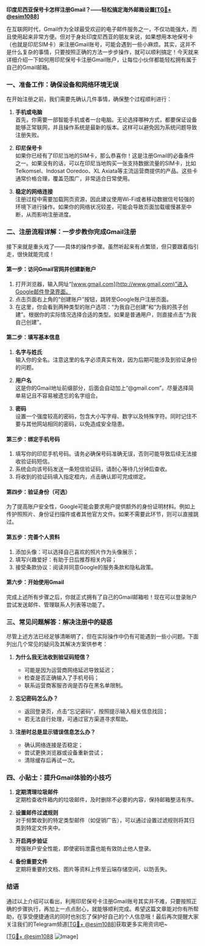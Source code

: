 **印度尼西亚保号卡怎样注册Gmail？——轻松搞定海外邮箱设置[[TG💪+ @esim1088](https://t.me/s/esim1088)]**

在互联网时代，Gmail作为全球最受欢迎的电子邮件服务之一，不仅功能强大，而且使用起来非常方便。但对于身处印度尼西亚的朋友来说，如果想用本地保号卡（也就是印尼SIM卡）来注册Gmail账号，可能会遇到一些小麻烦。其实，这并不是什么复杂的事情，只要按照正确的方法一步步操作，就可以顺利搞定！今天就来详细介绍一下如何用印尼保号卡注册Gmail账户，让每位小伙伴都能轻松拥有属于自己的Gmail邮箱。

### 一、准备工作：确保设备和网络环境无误

在开始注册之前，我们需要先确认几件事情，确保整个过程顺利进行：

1. **手机或电脑**  
   首先，你需要一部智能手机或者一台电脑。无论选择哪种方式，都要保证设备能够正常联网，并且操作系统是最新的版本。这样可以避免因为系统问题导致注册失败。

2. **印尼保号卡**  
   如果你已经有了印尼当地的SIM卡，那么恭喜你！这是注册Gmail的必备条件之一。如果没有的话，可以在印尼当地购买一张支持数据流量的SIM卡，比如Telkomsel、Indosat Ooredoo、XL Axiata等主流运营商提供的产品。这些卡通常价格合理，覆盖范围广，非常适合日常使用。

3. **稳定的网络连接**  
   注册过程中需要加载网页资源，因此建议使用Wi-Fi或者移动数据信号较强的环境下进行操作。如果你的网络状况较差，可能会导致页面加载缓慢甚至中断，从而影响注册进度。

### 二、注册流程详解：一步步教你完成Gmail注册

接下来就是重头戏了——具体的操作步骤。虽然听起来有点繁琐，但只要跟着指引走，很快就能完成！

#### 第一步：访问Gmail官网并创建新账户

1. 打开浏览器，输入网址“[www.gmail.com](http://www.gmail.com)”进入Google邮件登录界面。
2. 点击页面右上角的“创建账户”按钮，跳转至Google账户注册页面。
3. 在这里，你会看到两种类型的账户选项：“为我自己创建”和“为我的孩子创建”。根据你的实际情况选择合适的类型。如果是普通用户，则直接点击“为我自己创建”。

#### 第二步：填写基本信息

1. **名字与姓氏**  
   输入你的全名。注意这里的名字必须真实有效，因为后期可能涉及到验证身份的问题。
   
2. **用户名**  
   这是你的Gmail地址前缀部分，后面会自动加上“@gmail.com”。尽量选择简单易记且不容易被遗忘的名字组合。

3. **密码**  
   设置一个强度较高的密码，包含大小写字母、数字以及特殊字符。同时记住不要与其他网站相同的密码，以免造成安全隐患。

#### 第三步：绑定手机号码

1. 填写你的印尼手机号码。请务必确保号码准确无误，否则可能导致后续无法接收验证码短信。
2. 系统会向该号码发送一条短信验证码，请耐心等待几分钟后查收。
3. 将收到的验证码填入指定框内，点击确认即可完成绑定。

#### 第四步：验证身份（可选）

为了提高账户安全性，Google可能会要求用户提供额外的身份证明材料。例如上传护照照片、身份证扫描件或者其他官方文件。如果不需要此环节，则可以直接跳过。

#### 第五步：完善个人资料

1. 添加头像：可以选择自己喜欢的照片作为头像展示；
2. 填写兴趣爱好：有助于日后推荐相关内容；
3. 接受条款协议：阅读并同意Google的服务条款和隐私政策。

#### 第六步：开始使用Gmail

完成上述所有步骤之后，你就正式拥有了自己的Gmail邮箱啦！现在可以登录账户尝试发送邮件、管理联系人列表等功能了。

### 三、常见问题解答：解决注册中的疑惑

尽管上述方法已经足够清晰明了，但在实际操作中仍有可能遇到一些小问题。下面列出几个常见的疑问及其解决方案供参考：

1. **为什么我无法收到验证码短信？**  
   - 可能是因为运营商网络延迟导致延迟；  
   - 检查是否正确输入了手机号码；  
   - 联系运营商客服咨询是否存在黑名单限制。

2. **忘记密码怎么办？**  
   - 返回登录页，点击“忘记密码”，按照提示输入相关信息找回；  
   - 若无法自行处理，可通过官方渠道寻求帮助。

3. **注册时总是显示错误信息怎么办？**  
   - 确认网络连接是否稳定；  
   - 尝试更换浏览器或设备重新尝试；  
   - 清除缓存后再试一次。

### 四、小贴士：提升Gmail体验的小技巧

1. **定期清理垃圾邮件**  
   定期检查收件箱内的垃圾邮件，及时删除不必要的内容，保持邮箱整洁有序。

2. **设置邮件过滤规则**  
   对于频繁收到的特定类型邮件（如促销广告），可以通过设置过滤规则将其归类到特定文件夹中。

3. **开启两步验证**  
   增强账户安全性能，即使密码泄露也能有效防止他人登录。

4. **备份重要文件**  
   定期将重要的文档、图片等资料上传至云端存储空间，以防丢失。

### 结语

通过以上介绍可以看出，利用印尼保号卡注册Gmail账号其实并不难，只要按照正确的步骤执行，再加上一点点耐心，就能够顺利完成。希望这篇文章能对你有所帮助，在享受便捷通讯的同时也别忘了保护好自己的个人信息哦！最后再次提醒大家关注我们的Telegram频道[[TG💪+ @esim1088](https://t.me/s/esim1088)]获取更多实用资讯吧~ 

[[TG💪+ @esim1088](https://t.me/s/esim1088) ![Image](https://i.postimg.cc/4NQfJmqS/Snipaste-2025-05-13-00-14-12.png)]